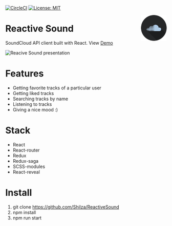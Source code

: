 
[![CircleCI](https://circleci.com/gh/Shilza/ReactiveSound.svg?style=svg)](https://circleci.com/gh/Shilza/ReactiveSound)
[![License: MIT](https://img.shields.io/badge/License-MIT-green.svg)](https://opensource.org/licenses/MIT)

<img align="right" alt='Reactive sound logo' width="80" height="80" src="https://github.com/Shilza/ReactiveSound/blob/master/public/logo2.png" />

# Reactive Sound

SoundCloud API client built with React. View [Demo](https://shilza.github.io/ReactiveSound)

![Reacive Sound presentation](https://github.com/Shilza/ReactiveSound/blob/master/public/presentation.gif)

# Features
* Getting favorite tracks of a particular user
* Getting liked tracks
* Searching tracks by name
* Listening to tracks
* Giving a nice mood :)

# Stack
* React
* React-router
* Redux
* Redux-saga
* SCSS-modules
* React-reveal

# Install
1. git clone https://github.com/Shilza/ReactiveSound
2. npm install
3. npm run start
